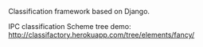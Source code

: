 Classification framework based on Django.

IPC classification Scheme tree demo: http://classifactory.herokuapp.com/tree/elements/fancy/
